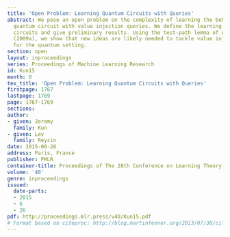 ```yaml
---
title: 'Open Problem: Learning Quantum Circuits with Queries'
abstract: We pose an open problem on the complexity of learning the behavior of a
  quantum circuit with value injection queries. We define the learning model for quantum
  circuits and give preliminary results. Using the test-path lemma of Angluin et al.
  (2009a), we show that new ideas are likely needed to tackle value injection queries
  for the quantum setting.
section: open
layout: inproceedings
series: Proceedings of Machine Learning Research
id: Kun15
month: 0
tex_title: 'Open Problem: Learning Quantum Circuits with Queries'
firstpage: 1767
lastpage: 1769
page: 1767-1769
sections: 
author:
- given: Jeremy
  family: Kun
- given: Lev
  family: Reyzin
date: 2015-06-26
address: Paris, France
publisher: PMLR
container-title: Proceedings of The 28th Conference on Learning Theory
volume: '40'
genre: inproceedings
issued:
  date-parts:
  - 2015
  - 6
  - 26
pdf: http://proceedings.mlr.press/v40/Kun15.pdf
# Format based on citeproc: http://blog.martinfenner.org/2013/07/30/citeproc-yaml-for-bibliographies/
---
```

